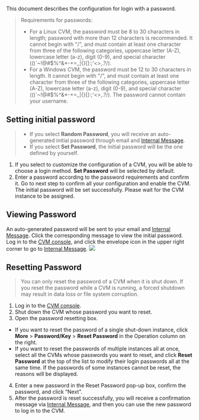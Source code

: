 This document describes the configuration for login with a password.

> Requirements for passwords:
> - For a Linux CVM, the password must be 8 to 30 characters in length; password with more than 12 characters is recommended. It cannot begin with "/", and must contain at least one character from three of the following categories, uppercase letter (A-Z), lowercase letter (a-z), digit (0-9), and special character (()`~!@#$%^&*-+=_|{}[]:;'<>,.?/).
> - For a Windows CVM, the password must be 12 to 30 characters in length. It cannot begin with "/", and must contain at least one character from three of the following categories, uppercase letter (A-Z), lowercase letter (a-z), digit (0-9), and special character (()`~!@#$%^&*-+=_|{}[]:;'<>,.?/). The password cannot contain your username.

## Setting initial password

> 
> - If you select **Random Password**, you will receive an auto-generated initial password through email and [Internal Message](https://console.cloud.tencent.com/message).
> - If you select **Set Password**, the initial password will be the one defined by yourself.

1. If you select to customize the configuration of a CVM, you will be able to choose a login method. **Set Password** will be selected by default.
2. Enter a password according to the password requirements and confirm it. Go to next step to confirm all your configuration and enable the CVM. The initial password will be set successfully. Please wait for the CVM instance to be assigned.

## Viewing Password

An auto-generated password will be sent to your email and [Internal Message](https://console.cloud.tencent.com/message). Click the corresponding message to view the initial password.
Log in to the [CVM console](https://console.cloud.tencent.com/cvm/), and click the envelope icon in the upper right corner to go to [Internal Message](https://console.cloud.tencent.com/message).
  ![](https://main.qcloudimg.com/raw/648d5ea37b192bc1eb384878a79c2453.png)

## Resetting Password

> You can only reset the password of a CVM when it is shut down. If you reset the password while a CVM is running, a forced shutdown may result in data loss or file system corruption.

1. Log in to the [CVM console](https://console.cloud.tencent.com/cvm).
2. Shut down the CVM whose password you want to reset.
3. Open the password resetting box.
  - If you want to reset the password of a single shut-down instance, click **More** > **Password/Key** > **Reset Password** in the Operation column on the right.
  - If you want to reset the passwords of multiple instances all at once, select all the CVMs whose passwords you want to reset, and click **Reset Password** at the top of the list to modify their login passwords all at the same time. If the passwords of some instances cannot be reset, the reasons will be displayed.
4. Enter a new password in the Reset Password pop-up box, confirm the password, and click “Next”.
5. After the password is reset successfully, you will receive a confirmation message via [Internal Message](https://console.cloud.tencent.com/message), and then you can use the new password to log in to the CVM.
